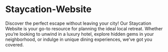 # Staycation-Website
Discover the perfect escape without leaving your city! Our Staycation Website is your go-to resource for planning the ideal local retreat. Whether you’re looking to unwind in a luxury hotel, explore hidden gems in your neighborhood, or indulge in unique dining experiences, we’ve got you covered.
